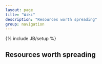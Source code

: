 ```yaml
---
layout: page
title: "Wiki"
description: "Resources worth spreading"
group: navigation
---
```

{% include JB/setup %}

## Resources worth spreading
